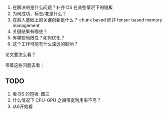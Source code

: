 1. 在解决的是什么问题？补齐 DS 在某些情况下的短板
2. 为何成功，标志/准是什么？
3. 在前人基础上的关键创新是什么？ chunk based 而非 tensor based memory management
4. 关键结果有哪些？
5. 有哪些局限性？如何优化？
6. 这个工作可能有什么深远的影响？


论文要怎么看？

带着这些问题去看：

## TODO
1. 看 DS 的短板: 图三
2. 什么情况下 CPU-GPU 之间带宽利用率不高？
3. 从6开始看

